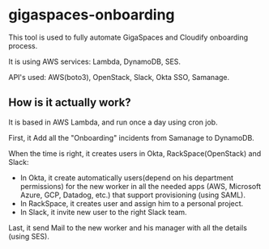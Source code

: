 # gigaspaces-onboarding


This tool is used to fully automate GigaSpaces and Cloudify onboarding process.

It is using AWS services: Lambda, DynamoDB, SES.

API's used: AWS(boto3), OpenStack, Slack, Okta SSO, Samanage.

## How is it actually work? 

It is based in AWS Lambda, and run once a day using cron job.

First, it Add all the "Onboarding" incidents from Samanage to DynamoDB.

When the time is right, it creates users in Okta, RackSpace(OpenStack) and Slack:
- In Okta, it create automatically users(depend on his department permissions) for the new worker in all the needed 
apps (AWS, Microsoft Azure, GCP, Datadog, etc.) that support provisioning (using SAML).
- In RackSpace, it creates user and assign him to a personal project.
- In Slack, it invite new user to the right Slack team.

Last, it send Mail to the new worker and his manager with all the details (using SES).
